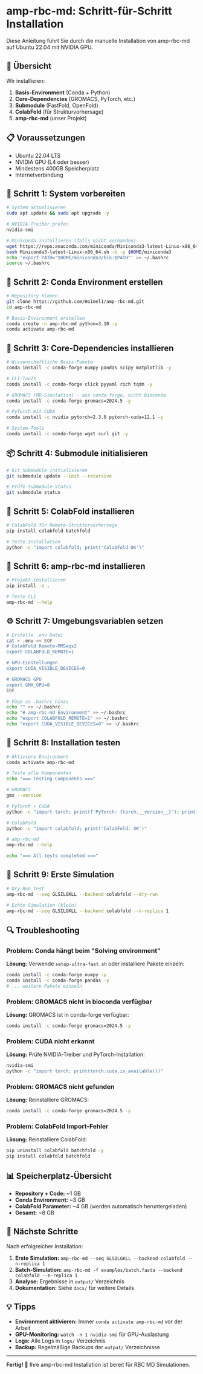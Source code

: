 # amp-rbc-md: Schritt-für-Schritt Installation

Diese Anleitung führt Sie durch die manuelle Installation von amp-rbc-md auf Ubuntu 22.04 mit NVIDIA GPU.

## 🎯 Übersicht

Wir installieren:
1. **Basis-Environment** (Conda + Python)
2. **Core-Dependencies** (GROMACS, PyTorch, etc.)
3. **Submodule** (FastFold, OpenFold)
4. **ColabFold** (für Strukturvorhersage)
5. **amp-rbc-md** (unser Projekt)

## 📋 Voraussetzungen

- Ubuntu 22.04 LTS
- NVIDIA GPU (L4 oder besser)
- Mindestens 400GB Speicherplatz
- Internetverbindung

## 🚀 Schritt 1: System vorbereiten

```bash
# System aktualisieren
sudo apt update && sudo apt upgrade -y

# NVIDIA Treiber prüfen
nvidia-smi

# Miniconda installieren (falls nicht vorhanden)
wget https://repo.anaconda.com/miniconda/Miniconda3-latest-Linux-x86_64.sh
bash Miniconda3-latest-Linux-x86_64.sh -b -p $HOME/miniconda3
echo 'export PATH="$HOME/miniconda3/bin:$PATH"' >> ~/.bashrc
source ~/.bashrc
```

## 🐍 Schritt 2: Conda Environment erstellen

```bash
# Repository klonen
git clone https://github.com/Hoimel1/amp-rbc-md.git
cd amp-rbc-md

# Basis-Environment erstellen
conda create -n amp-rbc-md python=3.10 -y
conda activate amp-rbc-md
```

## 🔧 Schritt 3: Core-Dependencies installieren

```bash
# Wissenschaftliche Basis-Pakete
conda install -c conda-forge numpy pandas scipy matplotlib -y

# CLI-Tools
conda install -c conda-forge click pyyaml rich tqdm -y

# GROMACS (MD-Simulation) - aus conda-forge, nicht bioconda
conda install -c conda-forge gromacs=2024.5 -y

# PyTorch mit CUDA
conda install -c nvidia pytorch=2.3.0 pytorch-cuda=12.1 -y

# System-Tools
conda install -c conda-forge wget curl git -y
```

## 📦 Schritt 4: Submodule initialisieren

```bash
# Git Submodule initialisieren
git submodule update --init --recursive

# Prüfe Submodule-Status
git submodule status
```

## 🧬 Schritt 5: ColabFold installieren

```bash
# ColabFold für Remote-Strukturvorhersage
pip install colabfold batchfold

# Teste Installation
python -c "import colabfold; print('ColabFold OK')"
```

## 🎯 Schritt 6: amp-rbc-md installieren

```bash
# Projekt installieren
pip install -e .

# Teste CLI
amp-rbc-md --help
```

## ⚙️ Schritt 7: Umgebungsvariablen setzen

```bash
# Erstelle .env Datei
cat > .env << EOF
# ColabFold Remote-MMSeqs2
export COLABFOLD_REMOTE=1

# GPU-Einstellungen
export CUDA_VISIBLE_DEVICES=0

# GROMACS GPU
export GMX_GPU=0
EOF

# Füge zu .bashrc hinzu
echo "" >> ~/.bashrc
echo "# amp-rbc-md Environment" >> ~/.bashrc
echo "export COLABFOLD_REMOTE=1" >> ~/.bashrc
echo "export CUDA_VISIBLE_DEVICES=0" >> ~/.bashrc
```

## 🧪 Schritt 8: Installation testen

```bash
# Aktiviere Environment
conda activate amp-rbc-md

# Teste alle Komponenten
echo "=== Testing Components ==="

# GROMACS
gmx --version

# PyTorch + CUDA
python -c "import torch; print(f'PyTorch: {torch.__version__}'); print(f'CUDA available: {torch.cuda.is_available()}')"

# ColabFold
python -c "import colabfold; print('ColabFold: OK')"

# amp-rbc-md
amp-rbc-md --help

echo "=== All tests completed ==="
```

## 🎉 Schritt 9: Erste Simulation

```bash
# Dry-Run Test
amp-rbc-md --seq GLSILGKLL --backend colabfold --dry-run

# Echte Simulation (klein)
amp-rbc-md --seq GLSILGKLL --backend colabfold --n-replica 1
```

## 🔍 Troubleshooting

### Problem: Conda hängt beim "Solving environment"
**Lösung:** Verwende `setup-ultra-fast.sh` oder installiere Pakete einzeln:
```bash
conda install -c conda-forge numpy -y
conda install -c conda-forge pandas -y
# ... weitere Pakete einzeln
```

### Problem: GROMACS nicht in bioconda verfügbar
**Lösung:** GROMACS ist in conda-forge verfügbar:
```bash
conda install -c conda-forge gromacs=2024.5 -y
```

### Problem: CUDA nicht erkannt
**Lösung:** Prüfe NVIDIA-Treiber und PyTorch-Installation:
```bash
nvidia-smi
python -c "import torch; print(torch.cuda.is_available())"
```

### Problem: GROMACS nicht gefunden
**Lösung:** Reinstalliere GROMACS:
```bash
conda install -c conda-forge gromacs=2024.5 -y
```

### Problem: ColabFold Import-Fehler
**Lösung:** Reinstalliere ColabFold:
```bash
pip uninstall colabfold batchfold -y
pip install colabfold batchfold
```

## 📊 Speicherplatz-Übersicht

- **Repository + Code:** ~1 GB
- **Conda Environment:** ~3 GB
- **ColabFold Parameter:** ~4 GB (werden automatisch heruntergeladen)
- **Gesamt:** ~8 GB

## 🎯 Nächste Schritte

Nach erfolgreicher Installation:

1. **Erste Simulation:** `amp-rbc-md --seq GLSILGKLL --backend colabfold --n-replica 1`
2. **Batch-Simulation:** `amp-rbc-md -f examples/batch.fasta --backend colabfold --n-replica 1`
3. **Analyse:** Ergebnisse in `output/` Verzeichnis
4. **Dokumentation:** Siehe `docs/` für weitere Details

## 💡 Tipps

- **Environment aktivieren:** Immer `conda activate amp-rbc-md` vor der Arbeit
- **GPU-Monitoring:** `watch -n 1 nvidia-smi` für GPU-Auslastung
- **Logs:** Alle Logs in `logs/` Verzeichnis
- **Backup:** Regelmäßige Backups der `output/` Verzeichnisse

---

**Fertig!** 🎉 Ihre amp-rbc-md Installation ist bereit für RBC MD Simulationen. 